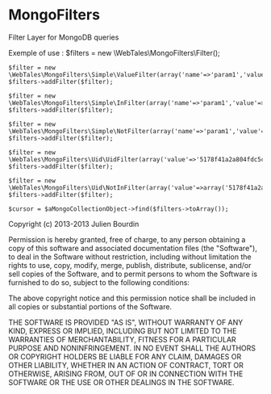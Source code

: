 MongoFilters
============

Filter Layer for MongoDB queries

Exemple of use :
	$filters = new \WebTales\MongoFilters\Filter();
	
	$filter = new \WebTales\MongoFilters\Simple\ValueFilter(array('name'=>'param1','value'=>'value1'));
	$filters->addFilter($filter);
	
	$filter = new \WebTales\MongoFilters\Simple\InFilter(array('name'=>'param1','value'=>array('value1','value2','value3')));
	$filters->addFilter($filter);
	
	$filter = new \WebTales\MongoFilters\Simple\NotFilter(array('name'=>'param1','value'=>'value1'));
	$filters->addFilter($filter);
	
	$filter = new \WebTales\MongoFilters\Uid\UidFilter(array('value'=>'5178f41a2a804fdc5c000087'));
	$filters->addFilter($filter);
	
	$filter = new \WebTales\MongoFilters\Uid\NotInFilter(array('value'=>array('5178f41a2a804fdc5c000087','5178f41a2a804fdc5c000087')));
	$filters->addFilter($filter);
	
	$cursor = $aMongoCollectionObject->find($filters->toArray());


Copyright (c) 2013-2013 Julien Bourdin

Permission is hereby granted, free of charge, to any person obtaining a copy
of this software and associated documentation files (the "Software"), to deal
in the Software without restriction, including without limitation the rights
to use, copy, modify, merge, publish, distribute, sublicense, and/or sell
copies of the Software, and to permit persons to whom the Software is furnished
to do so, subject to the following conditions:

The above copyright notice and this permission notice shall be included in all
copies or substantial portions of the Software.

THE SOFTWARE IS PROVIDED "AS IS", WITHOUT WARRANTY OF ANY KIND, EXPRESS OR
IMPLIED, INCLUDING BUT NOT LIMITED TO THE WARRANTIES OF MERCHANTABILITY,
FITNESS FOR A PARTICULAR PURPOSE AND NONINFRINGEMENT. IN NO EVENT SHALL THE
AUTHORS OR COPYRIGHT HOLDERS BE LIABLE FOR ANY CLAIM, DAMAGES OR OTHER
LIABILITY, WHETHER IN AN ACTION OF CONTRACT, TORT OR OTHERWISE, ARISING FROM,
OUT OF OR IN CONNECTION WITH THE SOFTWARE OR THE USE OR OTHER DEALINGS IN
THE SOFTWARE.
